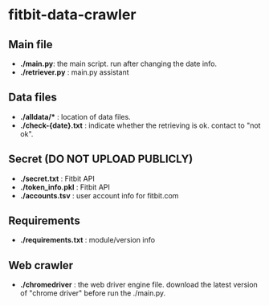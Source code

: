 # fitbit-data-crawler

## Main file
* **./main.py**: the main script. run after changing the date info.
* **./retriever.py**		: main.py assistant

## Data files
* **./alldata/&ast;**		: location of data files.
* **./check-{date}.txt**	: indicate whether the retrieving is ok. contact to "not ok".

## Secret (DO NOT UPLOAD PUBLICLY)
* **./secret.txt**		: Fitbit API
* **./token_info.pkl**	: Fitbit API
* **./accounts.tsv**		: user account info for fitbit.com

## Requirements
* **./requirements.txt**	: module/version info

## Web crawler
* **./chromedriver**		: the web driver engine file. download the latest version of "chrome driver" before run the ./main.py.


